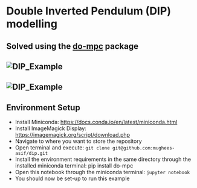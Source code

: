 # Double Inverted Pendulum (DIP) modelling

## Solved using the [do-mpc](https://github.com/do-mpc/do-mpc) package

![DIP_Example](https://raw.githubusercontent.com/mughees-asif/dip/master/dip.gif)
------------------------------------------
![DIP_Example](https://raw.githubusercontent.com/mughees-asif/dip/master/anim_dip.gif)
------------------------------------------
## Environment Setup

* Install Miniconda: https://docs.conda.io/en/latest/miniconda.html
* Install ImageMagick Display: https://imagemagick.org/script/download.php
* Navigate to where you want to store the repository
* Open terminal and execute: `git clone git@github.com:mughees-asif/dip.git`
* Install the environment requirements in the same directory through the installed miniconda terminal: pip install do-mpc
* Open this notebook through the miniconda terminal: `jupyter notebook`
* You should now be set-up to run this example